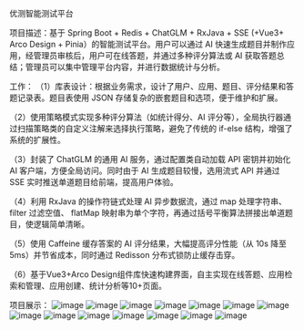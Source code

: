 优测智能测试平台 

项目描述：基于 Spring Boot + Redis + ChatGLM + RxJava + SSE (+Vue3+ Arco Design + Pinia）的智能测试平台。用户可以通过 AI 快速生成题目并制作应用，经管理员审核后，用户可在线答题，并通过多种评分算法或 AI 获取答题总结；管理员可以集中管理平台内容，并进行数据统计与分析。

工作：
（1）库表设计：根据业务需求，设计了用户、应用、题目、评分结果和答题记录表。题目表使用 JSON 存储复杂的嵌套题目和选项，便于维护和扩展。

（2）使用策略模式实现多种评分算法（如统计得分、AI 评分等），全局执行器通过扫描策略类的自定义注解来选择执行策略，避免了传统的 if-else 结构，增强了系统的扩展性。

（3）封装了 ChatGLM 的通用 AI 服务，通过配置类自动加载 API 密钥并初始化 AI 客户端，方便全局访问。同时由于 AI 生成题目较慢，选用流式 API 并通过 SSE 实时推送单道题目给前端，提高用户体验。

（4）利用 RxJava 的操作符链式处理 AI 异步数据流，通过 map 处理字符串、 filter 过滤空值、 flatMap 映射串为单个字符，再通过括号平衡算法拼接出单道题目，使逻辑简单清晰。

（5）使用 Caffeine 缓存答案的 AI 评分结果，大幅提高评分性能（从 10s 降至 5ms）并节省成本，同时通过 Redisson 分布式锁防止缓存击穿。

（6）基于Vue3+Arco Design组件库快速构建界面，自主实现在线答题、应用检索和管理、应用创建、统计分析等10+页面。

项目展示：
![image](https://github.com/user-attachments/assets/e5a20416-6790-4e4d-b4fc-654206c3977e)
![image](https://github.com/user-attachments/assets/49aafe80-f4d5-4d2b-bcb1-ee860ea81a8b)
![image](https://github.com/user-attachments/assets/b515e0d2-30b0-4b4c-bcba-bbf42760898f)
![image](https://github.com/user-attachments/assets/3d337dcb-bcb9-4c52-a62c-6ddaa2ef50dd)
![image](https://github.com/user-attachments/assets/04b045fd-aa5b-4125-ac94-12067872eebc)
![image](https://github.com/user-attachments/assets/d5351e00-7555-44ef-8410-3331e6d3e64f)
![image](https://github.com/user-attachments/assets/9bd0299a-8d6a-4c8d-90aa-9971309a485f)
![image](https://github.com/user-attachments/assets/af18f972-e77f-4974-88b0-faa4aec51fef)
![image](https://github.com/user-attachments/assets/cb4ac4ce-8d4a-4f12-ae6a-6ccb53249723)
![image](https://github.com/user-attachments/assets/d6b4f743-1e83-4104-8427-1a5e295b0e0f)
![image](https://github.com/user-attachments/assets/8dc46559-db7e-406d-b3fe-9acd12371de4)
![image](https://github.com/user-attachments/assets/e36ce57a-d8c2-4512-9698-a5e2a60e6690)
![image](https://github.com/user-attachments/assets/d02d44ba-7940-4174-a772-016dd13dfeee)
![image](https://github.com/user-attachments/assets/28b9f17f-aeab-4b69-b70e-01b5bdfb32ab)






